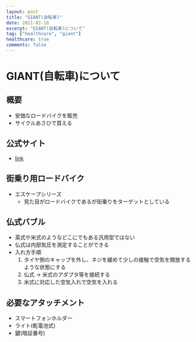 ```yaml
---
layout: post
title: "GIANT(自転車)"
date: 2021-02-18
excerpt: "GIANT(自転車)について"
tag: ["healthcare", "giant"]
healthcare: true
comments: false
---
```


# GIANT(自転車)について

## 概要
 - 安価なロードバイクを販売
 - サイクルあさひで買える

## 公式サイト
 - [link](https://www.giant.co.jp/)

## 街乗り用ロードバイク
 - エスケープシリーズ
   - 見た目がロードバイクであるが街乗りをターゲットとしている
 
## 仏式バブル
 - 英式や米式のようなどこにでもある汎用型ではない
 - 仏式は内部気圧を測定することができる
 - 入れ方手順
   1. タイヤ側のキャップを外し、ネジを緩めて少しの接触で空気を開放するような状態にする
   2. 仏式 -> 米式のアダプタ等を接続する
   3. 米式に対応した空気入れで空気を入れる

## 必要なアタッチメント
 - スマートフォンホルダー
 - ライト(乾電池式)
 - 鍵(暗証番号)
